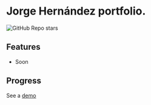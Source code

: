 # Jorge Hernández portfolio.

![GitHub Repo stars](https://img.shields.io/github/stars/georgerozo18/talento_tech_portfolio.svg)

## Features

- Soon

## Progress

See a [demo](https://georgerozo18.github.io/talento_tech_portfolio/) 